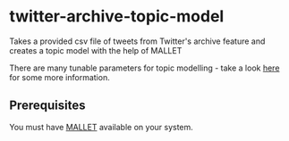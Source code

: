 twitter-archive-topic-model
===========================

Takes a provided csv file of tweets from Twitter's archive feature and creates a topic model with the help of MALLET

There are many tunable parameters for topic modelling - take a look [here](http://mallet.cs.umass.edu/topics.php) for some more information.

Prerequisites
-------------

You must have [MALLET](http://mallet.cs.umass.edu/download.php) available on your system. 
